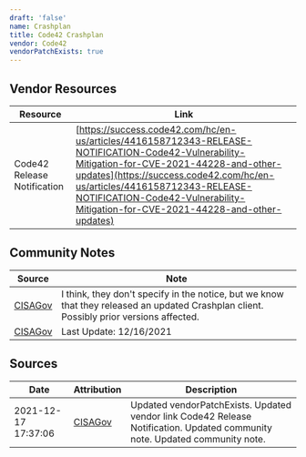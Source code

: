 ```yaml
---
draft: 'false'
name: Crashplan
title: Code42 Crashplan
vendor: Code42
vendorPatchExists: true
---
```


## Vendor Resources
| Resource | Link |
| --- | --- |
| Code42 Release Notification | [https://success.code42.com/hc/en-us/articles/4416158712343-RELEASE-NOTIFICATION-Code42-Vulnerability-Mitigation-for-CVE-2021-44228-and-other-updates](https://success.code42.com/hc/en-us/articles/4416158712343-RELEASE-NOTIFICATION-Code42-Vulnerability-Mitigation-for-CVE-2021-44228-and-other-updates) |


## Community Notes
| Source | Note |
| --- | --- |
| [CISAGov](https://raw.githubusercontent.com/cisagov/log4j-affected-db/develop/README.md) | I think, they don't specify in the notice, but we know that they released an updated Crashplan client. Possibly prior versions affected. |
| [CISAGov](https://raw.githubusercontent.com/cisagov/log4j-affected-db/develop/README.md) | Last Update: 12/16/2021 |

## Sources
| Date | Attribution | Description |
| --- | --- | --- |
| 2021-12-17 17:37:06 | [CISAGov](https://raw.githubusercontent.com/cisagov/log4j-affected-db/develop/README.md) | Updated vendorPatchExists. Updated vendor link Code42 Release Notification. Updated community note. Updated community note.  |
